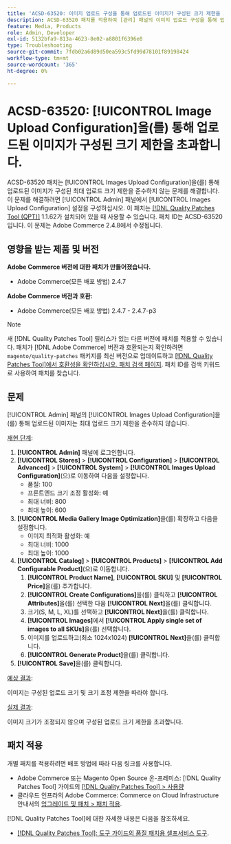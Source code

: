 ```yaml
---
title: 'ACSD-63520: 이미지 업로드 구성을 통해 업로드된 이미지가 구성된 크기 제한을 초과합니다.'
description: ACSD-63520 패치를 적용하여 [관리] 패널의 이미지 업로드 구성을 통해 업로드된 이미지가 구성된 최대 업로드 크기 제한을 준수하지 않는 Adobe Commerce 문제를 해결합니다.
feature: Media, Products
role: Admin, Developer
exl-id: 5132bfa9-813a-4623-8e02-a8801f6396e8
type: Troubleshooting
source-git-commit: 7fdb02a6d89d50ea593c5fd99d78101f89198424
workflow-type: tm+mt
source-wordcount: '365'
ht-degree: 0%

---
```


# ACSD-63520: [!UICONTROL Image Upload Configuration]을(를) 통해 업로드된 이미지가 구성된 크기 제한을 초과합니다.

ACSD-63520 패치는 [!UICONTROL Images Upload Configuration]을(를) 통해 업로드된 이미지가 구성된 최대 업로드 크기 제한을 준수하지 않는 문제를 해결합니다. 이 문제를 해결하려면 [!UICONTROL Admin] 패널에서 [!UICONTROL Images Upload Configuration] 설정을 구성하십시오. 이 패치는 [[!DNL Quality Patches Tool (QPT)]](/help/tools/quality-patches-tool/quality-patches-tool-to-self-serve-quality-patches.md) 1.1.62가 설치되어 있을 때 사용할 수 있습니다. 패치 ID는 ACSD-63520입니다. 이 문제는 Adobe Commerce 2.4.8에서 수정됩니다.

## 영향을 받는 제품 및 버전

**Adobe Commerce 버전에 대한 패치가 만들어졌습니다.**
* Adobe Commerce(모든 배포 방법) 2.4.7

**Adobe Commerce 버전과 호환:**
* Adobe Commerce(모든 배포 방법) 2.4.7 - 2.4.7-p3

>[!NOTE]
>
>새 [!DNL Quality Patches Tool] 릴리스가 있는 다른 버전에 패치를 적용할 수 있습니다. 패치가 [!DNL Adobe Commerce] 버전과 호환되는지 확인하려면 `magento/quality-patches` 패키지를 최신 버전으로 업데이트하고 [[!DNL Quality Patches Tool]에서 호환성을 확인하십시오. 패치 검색 페이지](https://experienceleague.adobe.com/tools/commerce-quality-patches/index.html). 패치 ID를 검색 키워드로 사용하여 패치를 찾습니다.

## 문제

[!UICONTROL Admin] 패널의 [!UICONTROL Images Upload Configuration]을(를) 통해 업로드된 이미지는 최대 업로드 크기 제한을 준수하지 않습니다.

<u>재현 단계</u>:

1. **[!UICONTROL Admin]** 패널에 로그인합니다.
1. **[!UICONTROL Stores]** > **[!UICONTROL Configuration]** > **[!UICONTROL Advanced]** > **[!UICONTROL System]** > **[!UICONTROL Images Upload Configuration]**(으)로 이동하여 다음을 설정합니다.
   * 품질: 100
   * 프론트엔드 크기 조정 활성화: 예
   * 최대 너비: 800
   * 최대 높이: 600
1. **[!UICONTROL Media Gallery Image Optimization]**&#x200B;을(를) 확장하고 다음을 설정합니다.
   * 이미지 최적화 활성화: 예
   * 최대 너비: 1000
   * 최대 높이: 1000
1. **[!UICONTROL Catalog]** > **[!UICONTROL Products]** > **[!UICONTROL Add Configurable Product]**(으)로 이동합니다.
   1. **[!UICONTROL Product Name]**, **[!UICONTROL SKU]** 및 **[!UICONTROL Price]**&#x200B;을(를) 추가합니다.
   1. **[!UICONTROL Create Configurations]**&#x200B;을(를) 클릭하고 **[!UICONTROL Attributes]**&#x200B;을(를) 선택한 다음 **[!UICONTROL Next]**&#x200B;을(를) 클릭합니다.
   1. 크기(S, M, L, XL)를 선택하고 **[!UICONTROL Next]**&#x200B;을(를) 클릭합니다.
   1. **[!UICONTROL Images]**&#x200B;에서 **[!UICONTROL Apply single set of images to all SKUs]**&#x200B;을(를) 선택합니다.
   1. 이미지를 업로드하고(최소 1024x1024) **[!UICONTROL Next]**&#x200B;을(를) 클릭합니다.
   1. **[!UICONTROL Generate Product]**&#x200B;을(를) 클릭합니다.
1. **[!UICONTROL Save]**&#x200B;을(를) 클릭합니다.

<u>예상 결과</u>:

이미지는 구성된 업로드 크기 및 크기 조정 제한을 따라야 합니다.

<u>실제 결과</u>:

이미지 크기가 조정되지 않으며 구성된 업로드 크기 제한을 초과합니다.

## 패치 적용

개별 패치를 적용하려면 배포 방법에 따라 다음 링크를 사용합니다.

* Adobe Commerce 또는 Magento Open Source 온-프레미스: [!DNL Quality Patches Tool] 가이드의 [[!DNL Quality Patches Tool] > 사용량](/help/tools/quality-patches-tool/usage.md)
* 클라우드 인프라의 Adobe Commerce: Commerce on Cloud Infrastructure 안내서의 [업그레이드 및 패치 > 패치 적용](https://experienceleague.adobe.com/docs/commerce-cloud-service/user-guide/develop/upgrade/apply-patches.html).

[!DNL Quality Patches Tool]에 대한 자세한 내용은 다음을 참조하세요.

* [[!DNL Quality Patches Tool]: 도구 가이드의 품질 패치용 셀프서비스 도구](/help/tools/quality-patches-tool/quality-patches-tool-to-self-serve-quality-patches.md).
